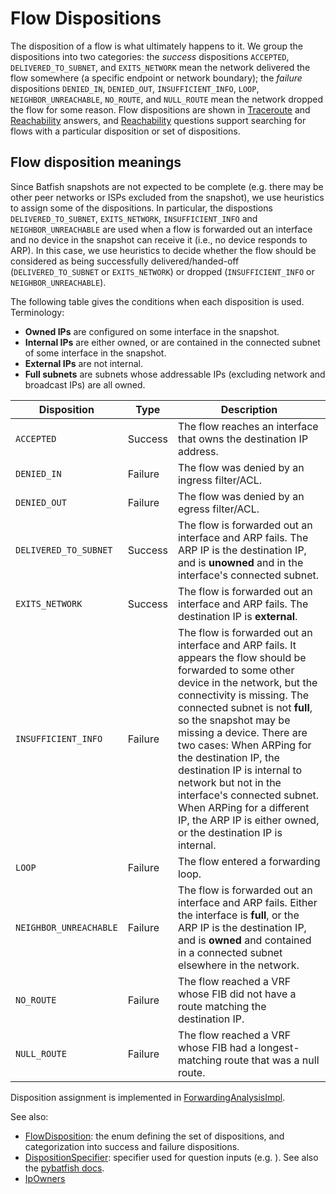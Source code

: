 # Flow Dispositions

The disposition of a flow is what ultimately happens to it. We group the dispositions into two categories: the _success_
dispositions `ACCEPTED`, `DELIVERED_TO_SUBNET`, and `EXITS_NETWORK` mean the network delivered the flow somewhere
(a specific endpoint or network boundary); the _failure_ dispositions `DENIED_IN`, `DENIED_OUT`, `INSUFFICIENT_INFO`, `LOOP`, `NEIGHBOR_UNREACHABLE`, `NO_ROUTE`, and `NULL_ROUTE`
mean the network dropped the flow for some reason. 
Flow dispositions are shown in [Traceroute](https://pybatfish.readthedocs.io/en/latest/notebooks/forwarding.html?highlight=traceroute#Traceroute) and [Reachability](https://pybatfish.readthedocs.io/en/latest/notebooks/forwarding.html?highlight=reachability#Reachability) answers, and [Reachability](https://pybatfish.readthedocs.io/en/latest/notebooks/forwarding.html?highlight=reachability#Reachability) questions support searching for flows with a particular disposition or set of dispositions.

## Flow disposition meanings
Since Batfish snapshots are not expected to be complete (e.g. there may be other peer networks or ISPs excluded from the snapshot), we use
heuristics to assign some of the dispositions. In particular, the dispostions `DELIVERED_TO_SUBNET`, `EXITS_NETWORK`, 
`INSUFFICIENT_INFO` and `NEIGHBOR_UNREACHABLE` are used when a flow is forwarded out an interface and no device in the 
snapshot can receive it (i.e., no device responds to ARP). In this case, we use heuristics to decide whether the flow 
should be considered as being successfully delivered/handed-off
(`DELIVERED_TO_SUBNET` or `EXITS_NETWORK`) or dropped (`INSUFFICIENT_INFO` or `NEIGHBOR_UNREACHABLE`).

The following table gives the conditions when each disposition is used. Terminology:
* **Owned IPs** are configured on some interface in the snapshot.
* **Internal IPs** are either owned, or are contained in the connected subnet of some interface in the snapshot.
* **External IPs** are not internal.
* **Full subnets** are subnets whose addressable IPs (excluding network and broadcast IPs) are all owned.

| Disposition | Type | Description |
| --- | --- | --- |
| `ACCEPTED` | Success | The flow reaches an interface that owns the destination IP address. |
| `DENIED_IN` | Failure | The flow was denied by an ingress filter/ACL. |
| `DENIED_OUT` | Failure | The flow was denied by an egress filter/ACL. |
| `DELIVERED_TO_SUBNET` | Success | The flow is forwarded out an interface and ARP fails. The ARP IP is the destination IP, and is **unowned** and in the interface's connected subnet. |
| `EXITS_NETWORK` | Success | The flow is forwarded out an interface and ARP fails. The destination IP is **external**. |
| `INSUFFICIENT_INFO` | Failure | The flow is forwarded out an interface and ARP fails. It appears the flow should be forwarded to some other device in the network, but the connectivity is missing. The connected subnet is not **full**, so the snapshot may be missing a device. There are two cases: When ARPing for the destination IP, the destination IP is internal to network but not in the interface's connected subnet. When ARPing for a different IP, the ARP IP is either owned, or the destination IP is internal.
| `LOOP` | Failure | The flow entered a forwarding loop. |
| `NEIGHBOR_UNREACHABLE` | Failure | The flow is forwarded out an interface and ARP fails. Either the interface is **full**, or the ARP IP is the destination IP, and is **owned** and contained in a connected subnet elsewhere in the network.
| `NO_ROUTE` | Failure | The flow reached a VRF whose FIB did not have a route matching the destination IP. |
| `NULL_ROUTE` | Failure | The flow reached a VRF whose FIB had a longest-matching route that was a null route. |

Disposition assignment is implemented in [ForwardingAnalysisImpl](https://github.com/batfish/batfish/blob/master/projects/batfish-common-protocol/src/main/java/org/batfish/datamodel/ForwardingAnalysisImpl.java).

See also:
* [FlowDisposition](https://github.com/batfish/batfish/blob/master/projects/batfish-common-protocol/src/main/java/org/batfish/datamodel/FlowDisposition.java): the enum defining the set of dispositions, and categorization into success and failure dispositions.
* [DispositionSpecifier](https://github.com/batfish/batfish/blob/master/projects/batfish-common-protocol/src/main/java/org/batfish/specifier/DispositionSpecifier.java): specifier used for question inputs (e.g. ). See also the [pybatfish docs](https://pybatfish.readthedocs.io/en/latest/specifiers.html?highlight=specifier#disposition-specifier).
* [IpOwners](https://github.com/batfish/batfish/blob/master/projects/batfish-common-protocol/src/main/java/org/batfish/common/topology/IpOwners.java)